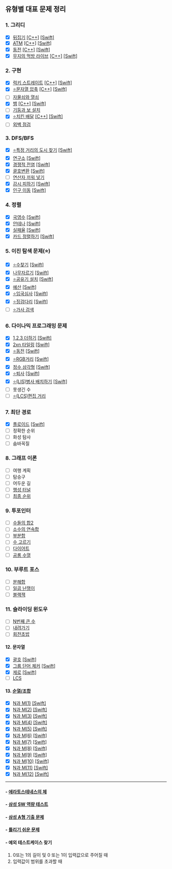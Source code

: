 ## 유형별 대표 문제 정리

### 1. 그리디
- [x] [뒤집기](https://www.acmicpc.net/problem/1439) [[C++]](C++/BasicExample/Flip1439_C++/Flip1439_C++/main.cpp) [[Swift]](Swift/BasicExample/FlipWord1439/FlipWord1439/main.swift)  
- [x] [ATM](https://www.acmicpc.net/problem/11399) [[C++]](C++/BasicExample/ATM11399/ATM11399/main.cpp) [[Swift]](Swift/BasicExample/ATM11399/ATM11399/main.swift)  
- [x] [동전](https://www.acmicpc.net/problem/11047) [[C++]](C++/BasicExample/Coin11047/Coin11047/main.cpp) [[Swift]](Swift/BasicExample/Coin11047/Coin11047/main.swift)  
- [x] [무지의 먹방 라이브](https://programmers.co.kr/learn/courses/30/lessons/42891) [[C++]](C++/BasicExample/MujiMukbang42891/MujiMukbang42891/main.cpp) [[Swift]](Swift/BasicExample/MujiMukbang42891/MujiMukbang42891/main.swift)  

### 2. 구현
- [x] [럭키 스트레이트](https://www.acmicpc.net/problem/18406) [[C++]](C++/BasicExample/LuckyStraight18406/LuckyStraight18406/main.cpp) [[Swift]](Swift/BasicExample/LuckyStraight18406/LuckyStraight18406/main.swift)
- [x] [⭐️문자열 압축](https://programmers.co.kr/learn/courses/30/lessons/60057) [[C++]](C++/BasicExample/WordCompression60057/WordCompression60057/main.cpp) [[Swift]](Swift/BasicExample/WordCompression60057/WordCompression60057/main.swift)
- [ ] [자물쇠와 열쇠](https://programmers.co.kr/learn/courses/30/lessons/60059)
- [x] [뱀](https://www.acmicpc.net/problem/3190) [[C++]](C++/BasicExample/Snake3190/Snake3190/main.cpp) [[Swift]](Swift/BasicExample/Snake3190/Snake3190/main.swift)
- [ ] [기둥과 보 설치](https://programmers.co.kr/learn/courses/30/lessons/60061)
- [x] [⭐️치킨 배달](https://www.acmicpc.net/problem/15686) [[C++]](C++/BasicExample/ChickenDelivery15686/ChickenDelivery15686/main.cpp) [[Swift]](Swift/BasicExample/ChickenDelivery15686/ChickenDelivery15686/main.swift)
- [ ] [외벽 점검](https://programmers.co.kr/learn/courses/30/lessons/60062)

### 3. DFS/BFS
- [x] [⭐️특정 거리의 도시 찾기](https://www.acmicpc.net/problem/18352) [[Swift]](Swift/BasicExample/FindCity_18352/FindCity_18352/main.swift)
- [x] [연구소](https://www.acmicpc.net/problem/14502) [[Swift]](Swift/BasicExample/Labatory14502/Labatory14502/main.swift)
- [x] [경쟁적 전염](https://www.acmicpc.net/problem/18405) [[Swift]](Swift/BasicExample/CompetitiveTransmission18405/CompetitiveTransmission18405/main.swift)
- [x] [괄호변환](https://programmers.co.kr/learn/courses/30/lessons/60058) [[Swift]](Swift/BasicExample/TransferBracket60058/TransferBracket60058/main.swift)  
- [ ] [연산자 끼워 넣기](https://www.acmicpc.net/problem/14888)
- [x] [감시 피하기](https://www.acmicpc.net/problem/18428) [[Swift]](Swift/BasicExample/AvoidSurveillance18428/AvoidSurveillance18428/main.swift)
- [x] [인구 이동](https://www.acmicpc.net/problem/16234) [[Swift]](Swift/BasicExample/PopulationMovement16234/PopulationMovement16234/main.swift)

### 4. 정렬
- [x] [국영수](https://www.acmicpc.net/problem/10825) [[Swift]](Swift/BasicExample/KoreanEnglishMath10825/KoreanEnglishMath10825/main.swift)
- [x] [안테나](https://www.acmicpc.net/problem/18310) [[Swift]](Swift/BasicExample/Antenna18310/Antenna18310/main.swift)
- [x] [실패율](https://programmers.co.kr/learn/courses/30/lessons/42889) [[Swift]](Swift/BasicExample/FailureRate42889/FailureRate42889/main.swift)
- [x] [카드 정렬하기](https://www.acmicpc.net/problem/1715) [[Swift]](Swift/BasicExample/CardSorting1715/CardSorting1715/main.swift)

### 5. 이진 탐색 문제(⭐️)
- [x] [⭐️수찾기](https://www.acmicpc.net/problem/1920) [[Swift]](Swift/BasicExample/FindingNumber1920/FindingNumber1920/main.swift)
- [x] [나무자르기](https://www.acmicpc.net/problem/2805) [[Swift]](Swift/BasicExample/CuttingTree2805/CuttingTree2805/main.swift)
- [x] [⭐️공유기 설치](https://www.acmicpc.net/problem/2110) [[Swift]](Swift/BasicExample/InstallRouter/InstallRouter/main.swift)
- [x] [예산](https://programmers.co.kr/learn/courses/30/lessons/12982) [[Swift]](Swift/BasicExample/Budget12982/Budget12982/main.swift)
- [x] [⭐️입국심사](https://programmers.co.kr/learn/courses/30/lessons/43238) [[Swift]](Swift/BasicExample/Immigration43238/Immigration43238/main.swift)
- [x] [⭐️징검다리](https://programmers.co.kr/learn/courses/30/lessons/43236) [[Swift]](Swift/BasicExample/SteppingSone43236/SteppingSone43236/main.swift)
- [ ] [⭐️가사 검색](https://programmers.co.kr/learn/courses/30/lessons/60060)

### 6. 다이나믹 프로그래밍 문제
- [x] [1,2,3 더하기](https://www.acmicpc.net/problem/9095) [[Swift]](Swift/BasicExample/123Plus9095/123Plus9095/main.swift)
- [x] [2xn 타일링](https://www.acmicpc.net/problem/11726) [[Swift]](Swift/BasicExample/2NTiling/2NTiling/main.swift)
- [x] [⭐️동전](https://www.acmicpc.net/problem/2293) [[Swift]](Swift/BasicExample/Coin2293/Coin2293/main.swift)
- [x] [⭐️RGB거리](https://www.acmicpc.net/problem/1149) [[Swift]](Swift/BasicExample/RGBDistance1149/RGBDistance1149/main.swift)
- [x] [정수 삼각형](https://www.acmicpc.net/problem/1932) [[Swift]](Swift/BasicExample/IntegerTriangle1932/IntegerTriangle1932/main.swift)
- [x] [⭐️퇴사](https://www.acmicpc.net/problem/14501) [[Swift]](Swift/BasicExample/Quit14501/Quit14501/main.swift)
- [x] [⭐️(LIS)병사 배치하기](https://www.acmicpc.net/problem/18353) [[Swift]](Swift/BasicExample/SoldierPlacement18353/SoldierPlacement18353/main.swift)
- [ ] 못생긴 수 
- [ ] [⭐️(LCS)편집 거리](https://www.acmicpc.net/problem/7620)

### 7. 최단 경로
- [x] [플로이드](https://www.acmicpc.net/problem/11404) [[Swift]](Swift/BasicExample/Floyd11404/Floyd11404/main.swift)
- [ ] 정확한 순위
- [ ] 화성 탐사
- [ ] 숨바꼭질

### 8. 그래프 이론
- [ ] 여행 계획
- [ ] 탐승구
- [ ] 어두운 길
- [ ] [행성 터널](https://www.acmicpc.net/problem/2887)
- [ ] [최종 순위](https://www.acmicpc.net/problem/3665)

### 9. 투포인터
- [ ] [수들의 합2](https://www.acmicpc.net/problem/2003)
- [ ] [소수의 연속합](https://www.acmicpc.net/problem/1644)
- [ ] [부분합](https://www.acmicpc.net/problem/1806)
- [ ] [수 고르기](https://www.acmicpc.net/problem/2230)
- [ ] [다이어트](https://www.acmicpc.net/problem/1484)
- [ ] [공롱 수열](https://www.acmicpc.net/problem/2038)

### 10. 부루트 포스
- [ ] [분해합](https://www.acmicpc.net/problem/2231)
- [ ] [일곱 난쟁이](https://www.acmicpc.net/problem/2309)
- [ ] [블랙잭](https://www.acmicpc.net/problem/2798)

### 11. 슬라이딩 윈도우
- [ ] [N번째 큰 수](https://www.acmicpc.net/problem/2075)
- [ ] [내려가기](https://www.acmicpc.net/problem/2096)
- [ ] [회전초밥](https://www.acmicpc.net/problem/2531)

#### 12. 문자열
- [x] [괄호](https://www.acmicpc.net/problem/9012) [[Swift]](Swift/BasicExample/Bracket9012/Bracket9012/main.swift)
- [x] [그룹 단어 체커](https://www.acmicpc.net/problem/1316) [[Swift]](Swift/BasicExample/GroupWordChecker/GroupWordChecker/main.swift)
- [x] [제로](https://www.acmicpc.net/problem/10773) [[Swift]](Swift/BasicExample/Zero10773/Zero10773/main.swift)
- [ ] [LCS](https://www.acmicpc.net/problem/9251)

#### 13. [순열/조합](https://www.acmicpc.net/workbook/view/2052)
- [x] [N과 M(1)](https://www.acmicpc.net/problem/15649) [[Swift]](Swift/BasicExample/NandM/NandM_1/NandM_1/main.swift)
- [x] [N과 M(2)](https://www.acmicpc.net/problem/15650) [[Swift]](Swift/BasicExample/NandM/NandM_2/NandM_2/main.swift)
- [x] [N과 M(3)](https://www.acmicpc.net/problem/15651) [[Swift]](Swift/BasicExample/NandM/NandM_3/NandM_3/main.swift)  
- [x] [N과 M(4)](https://www.acmicpc.net/problem/15652) [[Swift]](Swift/BasicExample/NandM/NandM_4/NandM_4/main.swift)  
- [x] [N과 M(5)](https://www.acmicpc.net/problem/15654) [[Swift]](Swift/BasicExample/NandM/NandM_5/NandM_5/main.swift)  
- [x] [N과 M(6)](https://www.acmicpc.net/problem/15655) [[Swift]](Swift/BasicExample/NandM/NandM_6/NandM_6/main.swift)  
- [x] [N과 M(7)](https://www.acmicpc.net/problem/15656) [[Swift]](Swift/BasicExample/NandM/NandM_7/NandM_7/main.swift)  
- [x] [N과 M(8)](https://www.acmicpc.net/problem/15657) [[Swift]](Swift/BasicExample/NandM/NandM_8/NandM_8/main.swift)  
- [x] [N과 M(9)](https://www.acmicpc.net/problem/15663) [[Swift]](Swift/BasicExample/NandM/NandM_9/NandM_9/main.swift)  
- [x] [N과 M(10)](https://www.acmicpc.net/problem/15664) [[Swift]](Swift/BasicExample/NandM/NandM_10/NandM_10/main.swift)  
- [x] [N과 M(11)](https://www.acmicpc.net/problem/15665) [[Swift]](Swift/BasicExample/NandM/NandM_11/NandM_11/main.swift)  
- [x] [N과 M(12)](https://www.acmicpc.net/problem/15666) [[Swift]](Swift/BasicExample/NandM/NandM_12/NandM_12/main.swift)  

<hr/>    

#### - [에라토스테네스의 체](https://www.acmicpc.net/problem/2960)   
#### - [삼성 SW 역량 테스트](https://www.acmicpc.net/workbook/view/1152)   
#### - [삼성 A형 기출 문제](https://www.acmicpc.net/workbook/view/2771)   
#### - [틀리기 쉬운 문제](https://www.acmicpc.net/workbook/view/4357)   
#### - 예외 테스트케이스 찾기
1) 0또는 1의 길이 및 0 또는 1이 입력값으로 주어질 때
2) 입력값이 범위를 초과할 때
